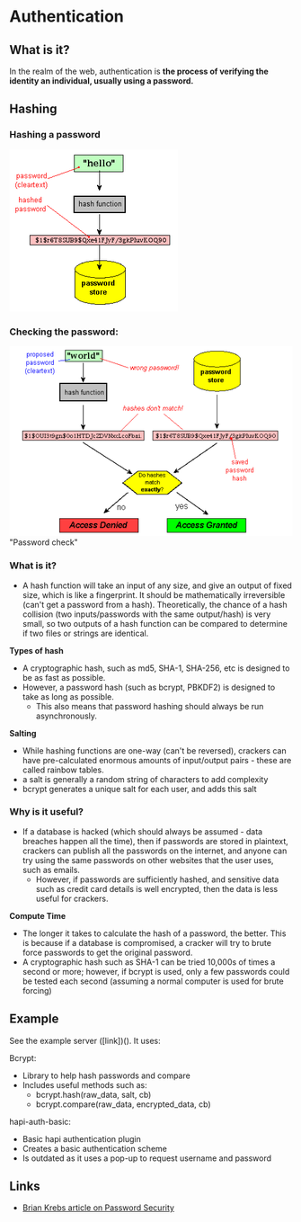 # Authentication

## What is it?
In the realm of the web,
authentication is **the process of verifying the identity an individual, usually using a password.**

## Hashing
### Hashing a password

![password_hash](https://github.com/FACN1/research/raw/master/week-7/authentication/password_hash.gif)

### Checking the password:

![password_check](https://github.com/FACN1/research/raw/master/week-7/authentication/password_check.gif) "Password check"

### What is it?
- A hash function will take an input of any size, and give an output of fixed size, which is like a fingerprint. It should be mathematically irreversible (can't get a password from a hash). Theoretically, the chance of a hash collision (two inputs/passwords with the same output/hash) is very small, so two outputs of a hash function can be compared to determine if two files or strings are identical.

**Types of hash**
- A cryptographic hash, such as md5, SHA-1, SHA-256, etc is designed to be as fast as possible.
- However, a password hash (such as bcrypt, PBKDF2) is designed to take as long as possible.
  - This also means that password hashing should always be run asynchronously.

**Salting**

- While hashing functions are one-way (can't be reversed), crackers can have pre-calculated enormous amounts of input/output pairs - these are called rainbow tables.
- a salt is generally a random string of characters to add complexity
- bcrypt generates a unique salt for each user, and adds this salt

### Why is it useful?

- If a database is hacked (which should always be assumed - data breaches happen all the time), then if passwords are stored in plaintext, crackers can publish all the passwords on the internet, and anyone can try using the same passwords on other websites that the user uses, such as emails.
  - However, if passwords are sufficiently hashed, and sensitive data such as credit card details is well encrypted, then the data is less useful for crackers. 

**Compute Time**
- The longer it takes to calculate the hash of a password, the better. This is because if a database is compromised, a cracker will try to brute force passwords to get the original password.
- A cryptographic hash such as SHA-1 can be tried 10,000s of times a second or more; however, if bcrypt is used, only a few passwords could be tested each second (assuming a normal computer is used for brute forcing)





## Example
See the example server ([link])(). It uses:

Bcrypt:
- Library to help hash passwords and compare
- Includes useful methods such as:
  - bcrypt.hash(raw_data, salt, cb)
  - bcrypt.compare(raw_data, encrypted_data, cb)

hapi-auth-basic:
- Basic hapi authentication plugin
- Creates a basic authentication scheme
- Is outdated as it uses a pop-up to request username and password

## Links
- [Brian Krebs article on Password Security](https://krebsonsecurity.com/2012/06/how-companies-can-beef-up-password-security/)
